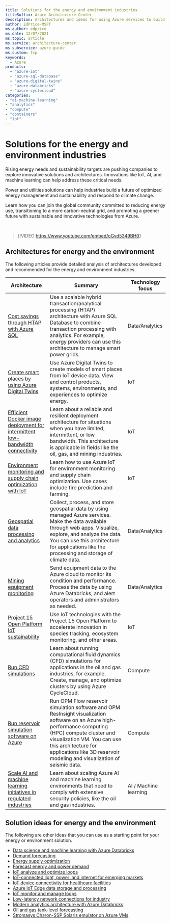 ```yaml
---
title: Solutions for the energy and environment industries
titleSuffix: Azure Architecture Center
description: Architectures and ideas for using Azure services to build efficient, scalable, and reliable solutions in the energy and environment industries.
author: EdPrice-MSFT
ms.author: edprice 
ms.date: 12/07/2021
ms.topic: article
ms.service: architecture-center
ms.subservice: azure-guide
ms.custom: fcp 
keywords:
  - Azure
products:
  - "azure-iot"
  - "azure-sql-database"
  - "azure-digital-twins"
  - "azure-databricks"
  - "azure-cyclecloud"
categories:
- "ai-machine-learning"
- "analytics"
- "compute"
- "containers"
- "iot"
---
```

# Solutions for the energy and environment industries

Rising energy needs and sustainability targets are pushing companies to explore innovative solutions and architectures. Innovations like IoT, AI, and machine learning can help address these critical needs. 

Power and utilities solutions can help industries build a future of optimized energy management and sustainability and respond to climate change.

Learn how you can join the global community committed to reducing energy use, transitioning to a more carbon-neutral grid, and promoting a greener future with sustainable and innovative technologies from Azure.

<br>

> [!VIDEO https://www.youtube.com/embed/oGvd5349BH0]

## Architectures for energy and the environment
The following articles provide detailed analysis of architectures developed and recommended for the energy and environment industries.

| Architecture | Summary | Technology focus |
| ------- | ------- | ------- |
|[Cost savings through HTAP with Azure SQL](/azure/architecture/example-scenario/data/azure-sql-htap)|Use a scalable hybrid transaction/analytical processing (HTAP)  architecture with Azure SQL Database to combine transaction processing with analytics. For example, energy providers can use this architecture to manage smart power grids.|Data/Analytics|
|[Create smart places by using Azure Digital Twins](/azure/architecture/example-scenario/iot/smart-places)|Use Azure Digital Twins to create models of smart places from IoT device data. View and control products, systems, environments, and experiences to optimize energy.|IoT|
|[Efficient Docker image deployment for intermittent low-bandwidth connectivity](/azure/architecture/example-scenario/iot/efficient-docker-image-deployment)|Learn about a reliable and resilient deployment architecture for situations when you have limited, intermittent, or low bandwidth. This architecture is applicable in fields like the oil, gas, and mining industries.|IoT|
|[Environment monitoring and supply chain optimization with IoT](/azure/architecture/solution-ideas/articles/environment-monitoring-and-supply-chain-optimization) |Learn how to use Azure IoT for environment monitoring and supply chain optimization. Use cases include fire prediction and farming.|IoT|
|[Geospatial data processing and analytics](/azure/architecture/example-scenario/data/geospatial-data-processing-analytics-azure)|Collect, process, and store geospatial data by using managed Azure services. Make the data available through web apps. Visualize, explore, and analyze the data. You can use this architecture for applications like the processing and storage of climate data.|Data/Analytics|
|[Mining equipment monitoring](/azure/architecture/solution-ideas/articles/monitor-mining-equipment) |Send equipment data to the Azure cloud to monitor its condition and performance. Process the data by using Azure Databricks, and alert operators and administrators as needed.|Data/Analytics|
|[Project 15 Open Platform IoT sustainability](/azure/architecture/solution-ideas/articles/project-15-iot-sustainability)|Use IoT technologies with the Project 15 Open Platform to accelerate innovation in species tracking, ecosystem monitoring, and other areas.|IoT|
|[Run CFD simulations](/azure/architecture/example-scenario/infrastructure/hpc-cfd)|Learn about running computational fluid dynamics (CFD) simulations for applications in the oil and gas industries, for example. Create, manage, and optimize clusters by using Azure CycleCloud.|Compute|
|[Run reservoir simulation software on Azure](/azure/architecture/example-scenario/infrastructure/reservoir-simulation)|Run OPM Flow reservoir simulation software and OPM ResInsight visualization software on an Azure high-performance computing (HPC) compute cluster and visualization VM. You can use this architecture for applications like 3D reservoir modeling and visualization of seismic data. |Compute|
|[Scale AI and machine learning initiatives in regulated industries](/azure/architecture/example-scenario/ai/scale-ai-and-machine-learning-in-regulated-industries)|Learn about scaling Azure AI and machine learning environments that need to comply with extensive security policies, like the oil and gas industries.|AI / Machine learning|

## Solution ideas for energy and the environment
The following are other ideas that you can use as a starting point for your energy or environment solution.
-	[Data science and machine learning with Azure Databricks](/azure/architecture/solution-ideas/articles/azure-databricks-data-science-machine-learning)
-	[Demand forecasting](/azure/architecture/solution-ideas/articles/demand-forecasting)
-	[Energy supply optimization](/azure/architecture/solution-ideas/articles/energy-supply-optimization) 
-	[Forecast energy and power demand](/azure/architecture/solution-ideas/articles/forecast-energy-power-demand)
-	[IoT analyze and optimize loops](/azure/architecture/example-scenario/iot/analyze-optimize-loop)
-	[IoT-connected light, power, and internet for emerging markets](/azure/architecture/solution-ideas/articles/iot-power-management)
-	[IoT device connectivity for healthcare facilities](/azure/architecture/solution-ideas/articles/healthcare-network)
-	[Azure IoT Edge data storage and processing](/azure/architecture/solution-ideas/articles/data-storage-edge)
-	[IoT monitor and manage loops](/azure/architecture/example-scenario/iot/monitor-manage-loop)
-	[Low-latency network connections for industry](/azure/architecture/solution-ideas/articles/low-latency-network)
-	[Modern analytics architecture with Azure Databricks](/azure/architecture/solution-ideas/articles/azure-databricks-modern-analytics-architecture)
-	[Oil and gas tank-level forecasting](/azure/architecture/solution-ideas/articles/oil-and-gas-tank-level-forecasting)
-	[Stromasys Charon-SSP Solaris emulator on Azure VMs](/azure/architecture/solution-ideas/articles/solaris-azure)
